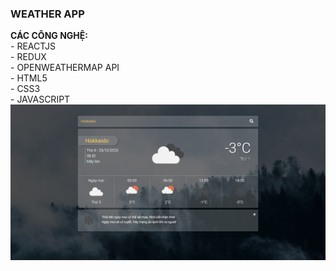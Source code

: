<h3>WEATHER APP</h3>
<strong>CÁC CÔNG NGHỆ: </strong>
<br/>- REACTJS
<br/>- REDUX
<br/>- OPENWEATHERMAP API
<br/>- HTML5
<br/>- CSS3
<br/>- JAVASCRIPT
<img src="./public/screen.png" />